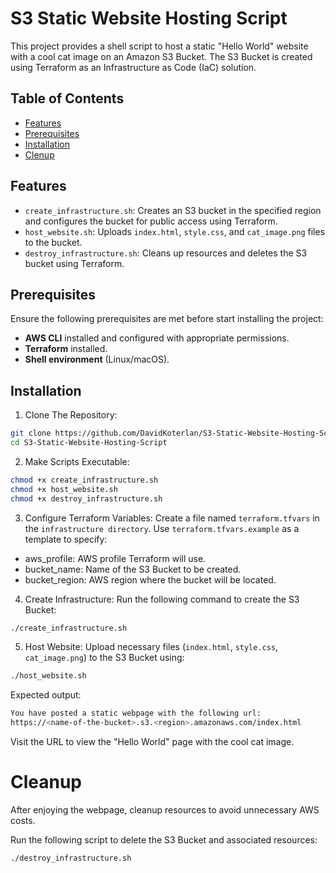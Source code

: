 # S3 Static Website Hosting Script

This project provides a shell script to host a static "Hello World" website with a cool cat image on an Amazon S3 Bucket. The S3 Bucket is created using Terraform as an Infrastructure as Code (IaC) solution.

## Table of Contents
- [Features](#features)
- [Prerequisites](#prerequisites)
- [Installation](#Installation)
- [Clenup](#Cleanup)

## Features
- `create_infrastructure.sh`: Creates an S3 bucket in the specified region and configures the bucket for public access using Terraform.
- `host_website.sh`: Uploads `index.html`, `style.css`, and `cat_image.png` files to the bucket.
- `destroy_infrastructure.sh`: Cleans up resources and deletes the S3 bucket using Terraform.

## Prerequisites
Ensure the following prerequisites are met before start installing the project:

- **AWS CLI** installed and configured with appropriate permissions.
- **Terraform** installed.
- **Shell environment** (Linux/macOS).

## Installation
1. Clone The Repository:
```sh
git clone https://github.com/DavidKoterlan/S3-Static-Website-Hosting-Script.git
cd S3-Static-Website-Hosting-Script
```

2. Make Scripts Executable:
```sh
chmod +x create_infrastructure.sh
chmod +x host_website.sh
chmod +x destroy_infrastructure.sh
```

3. Configure Terraform Variables:
Create a file named `terraform.tfvars` in the `infrastructure directory`. Use `terraform.tfvars.example` as a template to specify:

- aws_profile: AWS profile Terraform will use.
- bucket_name: Name of the S3 Bucket to be created.
- bucket_region: AWS region where the bucket will be located.

4. Create Infrastructure:
Run the following command to create the S3 Bucket:

```sh
./create_infrastructure.sh
```
5. Host Website:
Upload necessary files (`index.html`, `style.css`, `cat_image.png`) to the S3 Bucket using:

```sh
./host_website.sh
```
Expected output:
```sh
You have posted a static webpage with the following url: 
https://<name-of-the-bucket>.s3.<region>.amazonaws.com/index.html
```

Visit the URL to view the "Hello World" page with the cool cat image.

# Cleanup
After enjoying the webpage, cleanup resources to avoid unnecessary AWS costs.

Run the following script to delete the S3 Bucket and associated resources:

```sh
./destroy_infrastructure.sh
```
